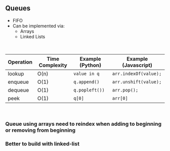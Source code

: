 ## Queues
- FIFO
 - Can be implemented via:
	- Arrays
	- Linked Lists
<br>
<div align='center'>

| Operation    | Time Complexity | Example (Python)           | Example (Javascript) | 
| ------------ | --------------- | -------------------------- | --------------------- |
|lookup        | O(n)            | `value in q`				         | `arr.indexOf(value);` |
|enqueue  	    | O(1)            |  `q.append()`						   |  `arr.unshift(value);` |
|dequeue       | O(1)            | `q.popleft())`					 	 |   `arr.pop();`      |
|peek         	| O(1)							|  `q[0]`  				        	  |   `arr[0]`          |

</div>
<br>

### Queue using arrays need to reindex when adding to beginning or removing from beginning
### Better to build with linked-list